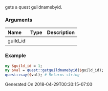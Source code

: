 gets a quest guildnamebyid.
### Arguments
**Name**|**Type**|**Description**
:---|:---|:---
guild_id||

### Example

```perl
my $guild_id = 1;
my $val = quest::getguildnamebyid($guild_id);
quest::say($val); # Returns string
```


Generated On 2018-04-29T00:30:15-07:00